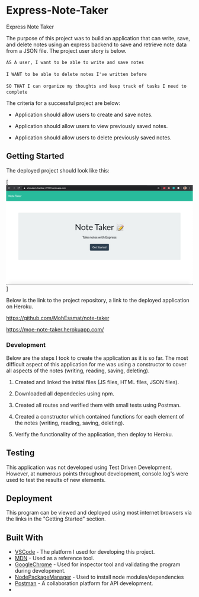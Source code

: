 # Express-Note-Taker

Express Note Taker

The purpose of this project was to build an application that can write, save, and delete notes using an express backend to save and retrieve note data from a JSON file. The project user story is below.

```
AS A user, I want to be able to write and save notes

I WANT to be able to delete notes I've written before

SO THAT I can organize my thoughts and keep track of tasks I need to complete
```

The criteria for a successful project are below:

- Application should allow users to create and save notes.

- Application should allow users to view previously saved notes.

- Application should allow users to delete previously saved notes.

## Getting Started

The deployed project should look like this:

[![Deployed Project](ExpressNoteTakerSS.png)]

Below is the link to the project repository, a link to the deployed application on Heroku.

https://github.com/MohEssmat/note-taker

https://moe-note-taker.herokuapp.com/

### Development

Below are the steps I took to create the application as it is so far. The most difficult aspect of this application for me was using a constructor to cover all aspects of the notes (writing, reading, saving, deleting).

1. Created and linked the initial files (JS files, HTML files, JSON files).

2. Downloaded all dependecies using npm.

3. Created all routes and verified them with small tests using Postman.

4. Created a constructor which contained functions for each element of the notes (writing, reading, saving, deleting).

5. Verify the functionality of the application, then deploy to Heroku.

## Testing

This application was not developed using Test Driven Development. However, at numerous points throughout development, console.log's were used to test the results of new elements.

## Deployment

This program can be viewed and deployed using most internet browsers via the links in the "Getting Started" section.

## Built With

- [VSCode](https://code.visualstudio.com/) - The platform I used for developing this project.
- [MDN](https://developer.mozilla.org/en-US/) - Used as a reference tool.
- [GoogleChrome](https://www.google.com/chrome/) - Used for inspector tool and validating the program during development.
- [NodePackageManager](https://www.npmjs.com/) - Used to install node modules/dependencies
- [Postman](https://www.getpostman.com/) - A collaboration platform for API development.
- <!-- ## Contributing

Please read [CONTRIBUTING.md](https://gist.github.com/PurpleBooth/b24679402957c63ec426) for details on our code of conduct, and the process for submitting pull requests to us. -->

## Authors

- **Mohamed Essmat** - [MohEssmat](https://github.com/MohEssmat)

<!-- See also the list of [contributors](https://github.com/your/project/contributors) who participated in this project. -->

<!-- ## License

This project is licensed under the MIT License - see the [LICENSE.md](LICENSE.md) file for details -->
